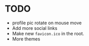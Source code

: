 # TODO

- profile pic rotate on mouse move
- Add more social links
- Make new `favicon.ico` in the root.
- More themes
